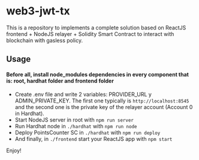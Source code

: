 # web3-jwt-tx
This is a repository to implements a complete solution based on ReactJS frontend + NodeJS relayer + Solidity Smart Contract to interact with blockchain with gasless policy.

## Usage

#### Before all, install node_modules dependencies in every component that is: root, hardhat folder and frontend folder

- Create .env file and write 2 variables: PROVIDER_URL y ADMIN_PRIVATE_KEY. The first one typically is `http://localhost:8545` and the second one is the private key of the relayer account (Account 0 in Hardhat).
- Start NodeJS server in root with `npm run server`
- Run Hardhat node in `./hardhat` with `npm run node`
- Deploy PointsCounter SC in `./hardhat` with `npm run deploy`
- And finally, in `./frontend` start your ReactJS app with `npm start`

Enjoy!
